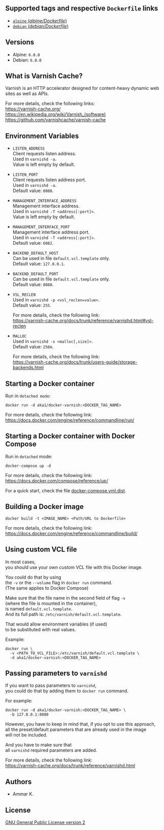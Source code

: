 ## Supported tags and respective `Dockerfile` links

* [`alpine` (*alpine/Dockerfile*)](https://github.com/akai-z/docker-alpine-varnish/blob/master/context/Dockerfile)
* [`debian` (*debian/Dockerfile*)](https://github.com/akai-z/docker-debian-varnish/blob/master/context/Dockerfile)

## Versions

* Alpine: `6.0.0`
* Debian: `6.0.0`

## What is Varnish Cache?

Varnish is an HTTP accelerator designed for content-heavy dynamic web sites as well as APIs.

For more details, check the following links:  
https://varnish-cache.org/  
https://en.wikipedia.org/wiki/Varnish_(software)  
https://github.com/varnishcache/varnish-cache

## Environment Variables

* `LISTEN_ADDRESS`  
  Client requests listen address.  
  Used in `varnishd -a`.  
  Value is left empty by default.

* `LISTEN_PORT`  
  Client requests listen address port.  
  Used in `varnishd -a`.  
  Default value: `8080`.

* `MANAGEMENT_INTERFACE_ADDRESS`  
  Management interface address.  
  Used in `varnishd -T <address[:port]>`.  
  Value is left empty by default.

* `MANAGEMENT_INTERFACE_PORT`  
  Management interface address port.  
  Used in `varnishd -T <address[:port]>`.  
  Default value: `6082`.

* `BACKEND_DEFAULT_HOST`  
  Can be used in file `default.vcl.template` only.  
  Default value: `127.0.0.1`.

* `BACKEND_DEFAULT_PORT`  
  Can be used in file `default.vcl.template` only.  
  Default value: `8080`.

* `VSL_RECLEN`  
  Used in `varnishd -p <vsl_reclen=value>`.  
  Default value: `255`.

  For more details, check the following link:  
  https://varnish-cache.org/docs/trunk/reference/varnishd.html#vsl-reclen

* `MALLOC`  
  Used in `varnishd -s <malloc[,size]>`.  
  Default value: `256m`.

  For more details, check the following link:  
  https://varnish-cache.org/docs/trunk/users-guide/storage-backends.html

## Starting a Docker container

Run in `detached mode`:
```
docker run -d aka1/docker-varnish:<DOCKER_TAG_NAME>
```

For more details, check the following link:  
https://docs.docker.com/engine/reference/commandline/run/

## Starting a Docker container with Docker Compose

Run in `detached` mode:
```
docker-compose up -d
```

For more details, check the following link:  
https://docs.docker.com/compose/reference/up/

For a quick start, check the file [docker-compose.yml.dist](https://github.com/akai-z/docker-varnish/blob/master/docker-compose.yml.dist).

## Building a Docker image

```
docker build -t <IMAGE_NAME> <Path/URL to Dockerfile>
```

For more details, check the following link:  
https://docs.docker.com/engine/reference/commandline/build/

## Using custom VCL file

In most cases,  
you should use your own custom VCL file with this Docker image.

You could do that by using  
the `-v` or the `--volume` flag in `docker run` command.  
(The same applies to Docker Compose)

Make sure that the file name in the second field of flag `-v`  
(where the file is mounted in the container),  
is named `default.vcl.template`.  
And its full path is: `/etc/varnish/default.vcl.template`.

That would allow environment variables (if used)  
to be substituted with real values.

Example:
```
docker run \
  -v <PATH_TO_VCL_FILE>:/etc/varnish/default.vcl.template \
  -d aka1/docker-varnish:<DOCKER_TAG_NAME>
```

## Passing parameters to `varnishd`

If you want to pass parameters to `varnishd`,  
you could do that by adding them to `docker run` command.

For example:
```
docker run -d aka1/docker-varnish:<DOCKER_TAG_NAME> \
  -b 127.0.0.1:8080
```

However, you have to keep in mind that, if you opt to use this approach,  
all the preset/default parameters that are already used in the image  
will not be included.

And you have to make sure that  
all `varnishd` required parameters are added.

For more details, check the following link:  
https://varnish-cache.org/docs/trunk/reference/varnishd.html

## Authors

* Ammar K.

## License

[GNU General Public License version 2](https://github.com/akai-z/docker-varnish/blob/master/LICENSE)
